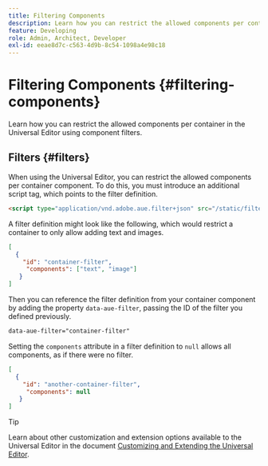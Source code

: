 ```yaml
---
title: Filtering Components
description: Learn how you can restrict the allowed components per container in the Universal Editor using component filters.
feature: Developing
role: Admin, Architect, Developer
exl-id: eeae8d7c-c563-4d9b-8c54-1098a4e98c18
---
```

# Filtering Components {#filtering-components}

Learn how you can restrict the allowed components per container in the Universal Editor using component filters.

## Filters {#filters}

When using the Universal Editor, you can restrict the allowed components per container component. To do this, you must introduce an additional script tag, which points to the filter definition.

```html
<script type="application/vnd.adobe.aue.filter+json" src="/static/filter-definition.json"></script>
```

A filter definition might look like the following, which would restrict a container to only allow adding text and images.

```json
[
  {
    "id": "container-filter",
     "components": ["text", "image"]
   }
]
```

Then you can reference the filter definition from your container component by adding the property `data-aue-filter`, passing the ID of the filter you defined previously.

```html
data-aue-filter="container-filter"
```

Setting the `components` attribute in a filter definition to `null` allows all components, as if there were no filter.

```json
[
  {
    "id": "another-container-filter",
     "components": null
   }
]
```

>[!TIP]
>
>Learn about other customization and extension options available to the Universal Editor in the document [Customizing and Extending the Universal Editor](/help/implementing/universal-editor/customizing.md).